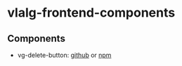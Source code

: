 # vlalg-frontend-components

## Components
- vg-delete-button: [github](https://github.com/VemLavarALoucaGamers/vlalg-frontend-components/tree/main/vue-components/vg-delete-button) or [npm](https://www.npmjs.com/package/@vemlavaraloucagamers/vg-delete-button)
